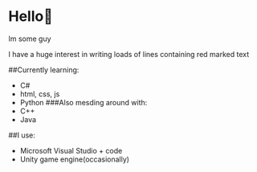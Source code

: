 # Hello👋
Im some guy

I have a huge interest in writing loads of lines containing red marked text

##Currently learning:
* C#
* html, css, js
* Python
###Also mesding around with:
* C++
* Java

##I use:
* Microsoft Visual Studio + code
* Unity game engine(occasionally) 
